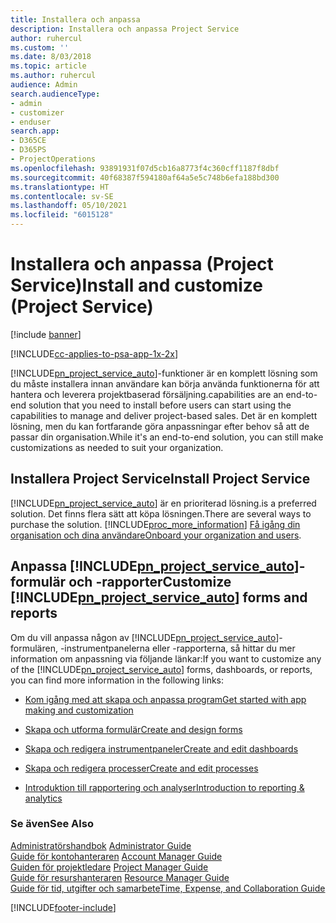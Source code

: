 ```yaml
---
title: Installera och anpassa
description: Installera och anpassa Project Service
author: ruhercul
ms.custom: ''
ms.date: 8/03/2018
ms.topic: article
ms.author: ruhercul
audience: Admin
search.audienceType:
- admin
- customizer
- enduser
search.app:
- D365CE
- D365PS
- ProjectOperations
ms.openlocfilehash: 93891931f07d5cb16a8773f4c360cff1187f8dbf
ms.sourcegitcommit: 40f68387f594180af64a5e5c748b6efa188bd300
ms.translationtype: HT
ms.contentlocale: sv-SE
ms.lasthandoff: 05/10/2021
ms.locfileid: "6015128"
---
```

# <a name="install-and-customize-project-service"></a><span data-ttu-id="4a978-103">Installera och anpassa (Project Service)</span><span class="sxs-lookup"><span data-stu-id="4a978-103">Install and customize (Project Service)</span></span>

[!include [banner](../includes/psa-now-project-operations.md)]

[!INCLUDE[cc-applies-to-psa-app-1x-2x](../includes/cc-applies-to-psa-app-1x-2x.md)]

[!INCLUDE[pn_project_service_auto](../includes/pn-project-service-auto.md)]<span data-ttu-id="4a978-104">-funktioner är en komplett lösning som du måste installera innan användare kan börja använda funktionerna för att hantera och leverera projektbaserad försäljning.</span><span class="sxs-lookup"><span data-stu-id="4a978-104">capabilities are an end-to-end solution that you need to install before users can start using the capabilities to manage and deliver project-based sales.</span></span> <span data-ttu-id="4a978-105">Det är en komplett lösning, men du kan fortfarande göra anpassningar efter behov så att de passar din organisation.</span><span class="sxs-lookup"><span data-stu-id="4a978-105">While it's an end-to-end solution, you can still make customizations as needed to suit your organization.</span></span>  
<!-- TODO: I expect to find the information on how to get and install this here. Please find that and add it here. Same for Project Service.--> 
  
## <a name="install-project-service"></a><span data-ttu-id="4a978-106">Installera Project Service</span><span class="sxs-lookup"><span data-stu-id="4a978-106">Install Project Service</span></span>  
 [!INCLUDE[pn_project_service_auto](../includes/pn-project-service-auto.md)] <span data-ttu-id="4a978-107">är en prioriterad lösning.</span><span class="sxs-lookup"><span data-stu-id="4a978-107">is a preferred solution.</span></span> <span data-ttu-id="4a978-108">Det finns flera sätt att köpa lösningen.</span><span class="sxs-lookup"><span data-stu-id="4a978-108">There are several ways to purchase the solution.</span></span> [!INCLUDE[proc_more_information](../includes/proc-more-information.md)] <span data-ttu-id="4a978-109">[Få igång din organisation och dina användare](/dynamics365/customerengagement/on-premises/admin/onboard-your-organization-and-users-to-dynamics-365-online)</span><span class="sxs-lookup"><span data-stu-id="4a978-109">[Onboard your organization and users](/dynamics365/customerengagement/on-premises/admin/onboard-your-organization-and-users-to-dynamics-365-online).</span></span>  
  
## <a name="customize-pn_project_service_auto-forms-and-reports"></a><span data-ttu-id="4a978-110">Anpassa [!INCLUDE[pn_project_service_auto](../includes/pn-project-service-auto.md)]-formulär och -rapporter</span><span class="sxs-lookup"><span data-stu-id="4a978-110">Customize [!INCLUDE[pn_project_service_auto](../includes/pn-project-service-auto.md)] forms and reports</span></span>  
 <span data-ttu-id="4a978-111">Om du vill anpassa någon av [!INCLUDE[pn_project_service_auto](../includes/pn-project-service-auto.md)]-formulären, -instrumentpanelerna eller -rapporterna, så hittar du mer information om anpassning via följande länkar:</span><span class="sxs-lookup"><span data-stu-id="4a978-111">If you want to customize any of the [!INCLUDE[pn_project_service_auto](../includes/pn-project-service-auto.md)] forms, dashboards, or reports, you can find more information in the following links:</span></span>  
  
- [<span data-ttu-id="4a978-112">Kom igång med att skapa och anpassa program</span><span class="sxs-lookup"><span data-stu-id="4a978-112">Get started with app making and customization</span></span>](/dynamics365/customerengagement/on-premises/customize/getting-started-customization)  
  
- [<span data-ttu-id="4a978-113">Skapa och utforma formulär</span><span class="sxs-lookup"><span data-stu-id="4a978-113">Create and design forms</span></span>](/dynamics365/customerengagement/on-premises/customize/create-design-forms)  
  
- [<span data-ttu-id="4a978-114">Skapa och redigera instrumentpaneler</span><span class="sxs-lookup"><span data-stu-id="4a978-114">Create and edit dashboards</span></span>](/dynamics365/customerengagement/on-premises/customize/create-edit-dashboards)  
  
- [<span data-ttu-id="4a978-115">Skapa och redigera processer</span><span class="sxs-lookup"><span data-stu-id="4a978-115">Create and edit processes</span></span>](/dynamics365/customerengagement/on-premises/customize/guide-staff-through-common-tasks-processes)  
  
- [<span data-ttu-id="4a978-116">Introduktion till rapportering och analyser</span><span class="sxs-lookup"><span data-stu-id="4a978-116">Introduction to reporting & analytics</span></span>](/dynamics365/customerengagement/on-premises/analytics/reporting-analytics-with-dynamics-365)  
  
### <a name="see-also"></a><span data-ttu-id="4a978-117">Se även</span><span class="sxs-lookup"><span data-stu-id="4a978-117">See Also</span></span>  
 <span data-ttu-id="4a978-118">[Administratörshandbok](../psa/admin-guide.md) </span><span class="sxs-lookup"><span data-stu-id="4a978-118">[Administrator Guide](../psa/admin-guide.md) </span></span>  
 <span data-ttu-id="4a978-119">[Guide för kontohanteraren](../psa/account-manager-guide.md) </span><span class="sxs-lookup"><span data-stu-id="4a978-119">[Account Manager Guide](../psa/account-manager-guide.md) </span></span>  
 <span data-ttu-id="4a978-120">[Guiden för projektledare](../psa/project-manager-guide.md) </span><span class="sxs-lookup"><span data-stu-id="4a978-120">[Project Manager Guide](../psa/project-manager-guide.md) </span></span>  
 <span data-ttu-id="4a978-121">[Guide för resurshanteraren](../psa/resource-manager-guide.md) </span><span class="sxs-lookup"><span data-stu-id="4a978-121">[Resource Manager Guide](../psa/resource-manager-guide.md) </span></span>  
 [<span data-ttu-id="4a978-122">Guide för tid, utgifter och samarbete</span><span class="sxs-lookup"><span data-stu-id="4a978-122">Time, Expense, and Collaboration Guide</span></span>](../psa/time-expense-collaboration-guide.md)


[!INCLUDE[footer-include](../includes/footer-banner.md)]
